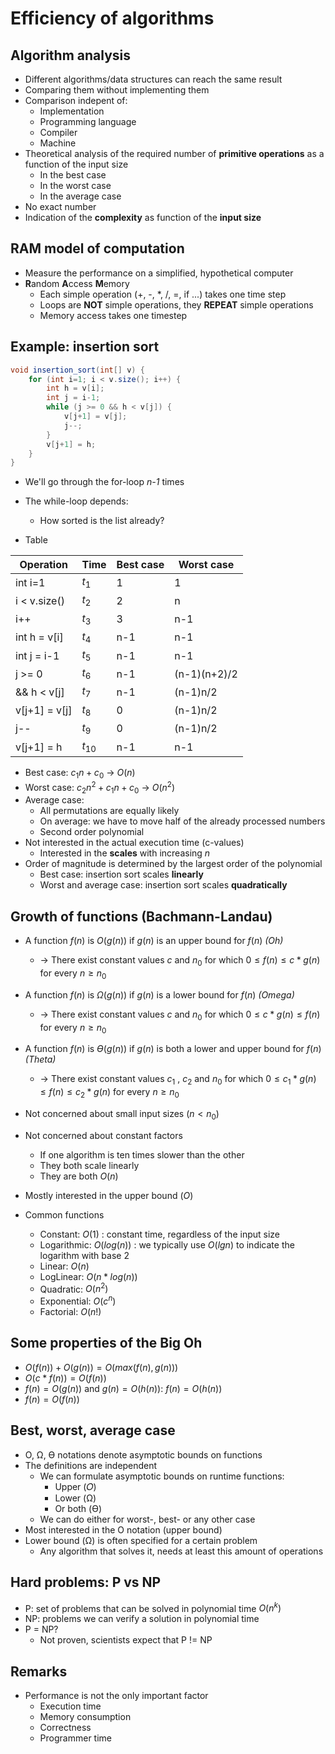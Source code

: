 # Efficiency of algorithms

## Algorithm analysis

* Different algorithms/data structures can reach the same result
* Comparing them without implementing them
* Comparison indepent of:
    * Implementation
    * Programming language
    * Compiler
    * Machine
* Theoretical analysis of the required number of **primitive operations** as a function of the input size
    * In the best case
    * In the worst case
    * In the average case
* No exact number
* Indication of the **complexity** as function of the **input size**

## RAM model of computation

* Measure the performance on a simplified, hypothetical computer
* **R**andom **A**ccess **M**emory
    * Each simple operation (+, -, *, /, =, if ...) takes one time step
    * Loops are **NOT** simple operations, they **REPEAT** simple operations
    * Memory access takes one timestep

## Example: insertion sort

```java
void insertion_sort(int[] v) {
    for (int i=1; i < v.size(); i++) {
        int h = v[i];
        int j = i-1;
        while (j >= 0 && h < v[j]) {
            v[j+1] = v[j];
            j--;
        }
        v[j+1] = h;
    }
}
```
* We'll go through the for-loop *n-1* times
* The while-loop depends:   
    * How sorted is the list already?

* Table

| Operation         | Time            | Best case   | Worst case            |
|-------------------|-----------------|-------------|-----------------------|
| int i=1           | $t_1$           | 1           | 1                     |
| i < v.size()      | $t_2$           | 2           | n                     |
| i++               | $t_3$           | 3           | n-1                   |
| int h = v[i]      | $t_4$           | n-1         | n-1                   |
| int j = i-1       | $t_5$           | n-1         | n-1                   |
| j >= 0            | $t_6$           | n-1         | (n-1)(n+2)/2          |
| && h < v[j]       | $t_7$           | n-1         | (n-1)n/2              |
| v[j+1] = v[j]     | $t_8$           | 0           | (n-1)n/2              |
| j--               | $t_9$           | 0           | (n-1)n/2              |
| v[j+1] = h        | $t_10$          | n-1         | n-1                   |


* Best case: $c_1n+c_0$ -> $O(n)$
* Worst case: $c_2n^2+c_1n+c_0$ -> $O(n^2)$
* Average case:
    * All permutations are equally likely
    * On average: we have to move half of the already processed numbers
    * Second order polynomial
* Not interested in the actual execution time (c-values)
    * Interested in the **scales** with increasing *n*
* Order of magnitude is determined by the largest order of the polynomial
    * Best case: insertion sort scales **linearly**
    * Worst and average case: insertion sort scales **quadratically**

## Growth of functions (Bachmann-Landau)

* A function $f(n)$ is $O(g(n))$ if $g(n)$ is an upper bound for $f(n)$ *(Oh)*
    * -> There exist constant values $c$ and $n_0$ for which $0 ≤ f(n) ≤ c*g(n)$ for every $n ≥ n_0$
* A function $f(n)$ is $Ω(g(n))$ if $g(n)$ is a lower bound for $f(n)$ *(Omega)*
    * -> There exist constant values $c$ and $n_0$ for which $0 ≤ c*g(n) ≤ f(n)$ for every $n ≥ n_0$
* A function $f(n)$ is $Ө(g(n))$ if $g(n)$ is both a lower and upper bound for $f(n)$ *(Theta)*
    * -> There exist constant values $c_1$ , $c_2$ and $n_0$ for which $0 ≤ c_1*g(n) ≤ f(n) ≤ c_2*g(n)$ for every $n ≥ n_0$

* Not concerned about small input sizes ($n < n_0$)
* Not concerned about constant factors
    * If one algorithm is ten times slower than the other
    * They both scale linearly
    * They are both $O(n)$
* Mostly interested in the upper bound $(O)$
* Common functions
    * Constant: $O(1)$ : constant time, regardless of the input size
    * Logarithmic: $O(log(n))$ : we typically use $O(lg n)$ to indicate the logarithm with base 2
    * Linear: $O(n)$
    * LogLinear: $O(n*log(n))$
    * Quadratic: $O(n^2)$
    * Exponential: $O(c^n)$
    * Factorial: $O(n!)$

## Some properties of the Big Oh

* $O(f(n)) + O(g(n)) = O(max(f(n), g(n)))$
* $O(c*f(n)) = O(f(n))$
* $f(n) = O(g(n))$ and $g(n) = O(h(n))$: $f(n) = O(h(n))$
* $f(n) = O(f(n))$

## Best, worst, average case

* O, Ω, Ө notations denote asymptotic bounds on functions
* The definitions are independent
    * We can formulate asymptotic bounds on runtime functions: 
        * Upper (𝑂) 
        * Lower (Ω)
        * Or both (Ө)
    * We can do either for worst-, best- or any other case
* Most interested in the O notation (upper bound)
* Lower bound (Ω) is often specified for a certain problem
    * Any algorithm that solves it, needs at least this amount of operations

## Hard problems: P vs NP
* P: set of problems that can be solved in polynomial time $O(n^k)$
* NP: problems we can verify a solution in polynomial time
* P = NP?
    * Not proven, scientists expect that P != NP

## Remarks

* Performance is not the only important factor
    * Execution time
    * Memory consumption
    * Correctness
    * Programmer time